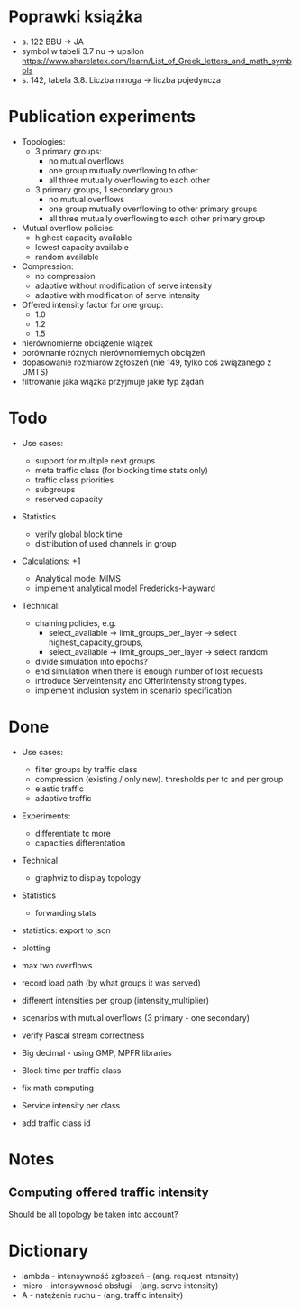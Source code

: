 
# Poprawki książka

- s. 122 BBU -> JA
- symbol w tabeli 3.7 nu -> upsilon https://www.sharelatex.com/learn/List_of_Greek_letters_and_math_symbols
- s. 142, tabela 3.8. Liczba mnoga -> liczba pojedyncza

# Publication experiments

 - Topologies:
   - 3 primary groups:
     - no mutual overflows
     - one group mutually overflowing to other
     - all three mutually overflowing to each other
   - 3 primary groups, 1 secondary group
     - no mutual overflows
     - one group mutually overflowing to other primary groups
     - all three mutually overflowing to each other primary group
 - Mutual overflow policies:
   - highest capacity available
   - lowest capacity available
   - random available
 - Compression:
   - no compression
   - adaptive without modification of serve intensity
   - adaptive with modification of serve intensity
 - Offered intensity factor for one group:
   - 1.0
   - 1.2
   - 1.5
  - nierównomierne obciążenie wiązek
  - porównanie różnych nierównomiernych obciążeń
  - dopasowanie rozmiarów zgłoszeń (nie 149, tylko coś związanego z UMTS)
  - filtrowanie jaka wiązka przyjmuje jakie typ żądań

# Todo

- Use cases:
  - support for multiple next groups
  - meta traffic class (for blocking time stats only)
  - traffic class priorities
  - subgroups
  - reserved capacity

- Statistics
  - verify global block time
  - distribution of used channels in group

- Calculations: +1
  - Analytical model MIMS
  - implement analytical model Fredericks-Hayward

- Technical:
  - chaining policies, e.g.
    - select_available ->  limit_groups_per_layer -> select highest_capacity_groups,
    - select_available ->  limit_groups_per_layer -> select random
  - divide simulation into epochs?
  - end simulation when there is enough number of lost requests
  - introduce ServeIntensity and OfferIntensity strong types.
  - implement inclusion system in scenario specification

# Done

- Use cases:
  - filter groups by traffic class
  - compression (existing / only new). thresholds per tc and per group
  - elastic traffic
  - adaptive traffic

- Experiments:
  - differentiate tc more
  - capacities differentation

- Technical
  - graphviz to display topology

- Statistics
  - forwarding stats

- statistics: export to json
- plotting
- max two overflows
- record load path (by what groups it was served)
- different intensities per group (intensity_multiplier)
- scenarios with mutual overflows (3 primary - one secondary)
- verify Pascal stream correctness
- Big decimal - using GMP, MPFR libraries
- Block time per traffic class
- fix math computing
- Service intensity per class
- add traffic class id


# Notes

## Computing offered traffic intensity

Should be all topology be taken into account?


# Dictionary

- lambda - intensywność zgłoszeń - (ang. request intensity)
- micro  - intensywność obsługi - (ang. serve intensity)
- A - natężenie ruchu - (ang. traffic intensity)


